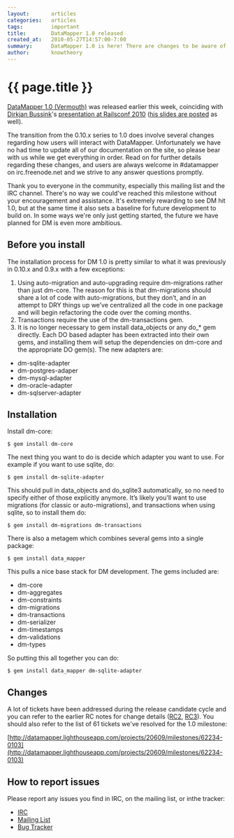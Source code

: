 ```yaml
---
layout:       articles
categories:   articles
tags:         important
title:        DataMapper 1.0 released
created_at:   2010-05-27T14:57:00-7:00
summary:      DataMapper 1.0 is here! There are changes to be aware of so please, read on.
author:       knowtheory
---
```


{{ page.title }}
================

[DataMapper 1.0 (Vermouth)](http://github.com/datamapper/dm-core/tree/v1.0.0) was released earlier this week, coinciding with [Dirkjan Bussink](http://twitter.com/dbussink)'s [presentation at Railsconf 2010](http://en.oreilly.com/rails2010/public/schedule/detail/14198) ([his slides are posted](http://www.slideshare.net/dbussink/datamapper-railsconf2010) as well).

The transition from the 0.10.x series to 1.0 does involve several changes regarding how users will interact with DataMapper.  Unfortunately we have no had time to update all of our documentation on the site, so please bear with us while we get everything in order.  Read on for further details regarding these changes, and users are always welcome in #datamapper on irc.freenode.net and we strive to any answer questions promptly.

Thank you to everyone in the community, especially this mailing list and the IRC channel. There's no way we could've reached this milestone
without your encouragement and assistance. It's extremely rewarding to see DM hit 1.0, but at the same time it also sets a baseline for future development to build on. In some ways we're only just getting started, the future we have planned for DM is even more ambitious.

Before you install
------------------

The installation process for DM 1.0 is pretty similar to what it was previously in 0.10.x and 0.9.x with a few exceptions:

1. Using auto-migration and auto-upgrading require dm-migrations rather than just dm-core. The reason for this is that dm-migrations
should share a lot of code with auto-migrations, but they don’t, and in an attempt to DRY things up we’ve centralized all the code in one
package and will begin refactoring the code over the coming months.
2. Transactions require the use of the dm-transactions gem.
3. It is no longer necessary to gem install data\_objects or any do\_*
gem directly. Each DO based adapter has been extracted into their own
gems, and installing them will setup the dependencies on dm-core and
the appropriate DO gem(s). The new adapters are:

* dm-sqlite-adapter
* dm-postgres-adaper
* dm-mysql-adapter
* dm-oracle-adapter
* dm-sqlserver-adapter

Installation
------------

Install dm-core:

`$ gem install dm-core`

The next thing you want to do is decide which adapter you want to use. For example if you want to use sqlite, do:

`$ gem install dm-sqlite-adapter`

This should pull in data\_objects and do\_sqlite3 automatically, so no need to specify either of those explicitly anymore.
It’s likely you’ll want to use migrations (for classic or auto-migrations), and transactions when using sqlite, so to install them
do:

`$ gem install dm-migrations dm-transactions`

There is also a metagem which combines several gems into a single package:

`$ gem install data_mapper`

This pulls a nice base stack for DM development. The gems included are:

* dm-core
* dm-aggregates
* dm-constraints
* dm-migrations
* dm-transactions
* dm-serializer
* dm-timestamps
* dm-validations
* dm-types

So putting this all together you can do:

`$ gem install data_mapper dm-sqlite-adapter`

Changes
-------
A lot of tickets have been addressed during the release candidate cycle and you can refer to the earlier RC notes for change details ([RC2](http://datamapper.org/articles/datamapper-100_rc2_released.html), [RC3](http://datamapper.org/articles/datamapper-100_rc3_released.html)).
You should also refer to the list of 61 tickets we've resolved for the 1.0 milestone:

[http://datamapper.lighthouseapp.com/projects/20609/milestones/62234-0103](http://datamapper.lighthouseapp.com/projects/20609/milestones/62234-0103)

How to report issues
--------------------

Please report any issues you find in IRC, on the mailing list, or inthe tracker:

* [IRC](irc://irc.freenode.net/#datamapper)
* [Mailing List](http://groups.google.com/group/datamapper)
* [Bug Tracker](http://datamapper.lighthouseapp.com/projects/20609-datamapper)
